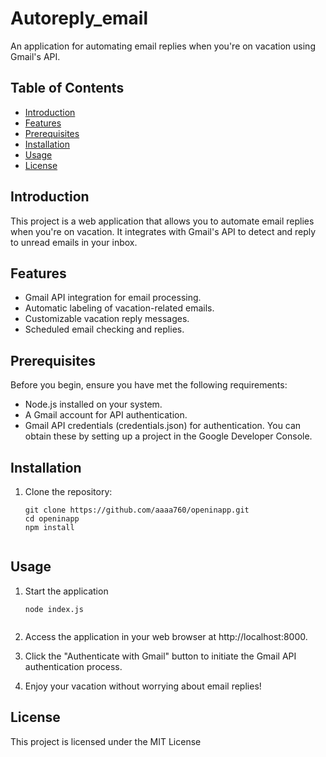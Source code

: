 # Autoreply_email

An application for automating email replies when you're on vacation using Gmail's API.

## Table of Contents

- [Introduction](#introduction)
- [Features](#features)
- [Prerequisites](#prerequisites)
- [Installation](#installation)
- [Usage](#usage)
- [License](#license)

## Introduction

This project is a web application that allows you to automate email replies when you're on vacation. It integrates with Gmail's API to detect and reply to unread emails in your inbox.

## Features

- Gmail API integration for email processing.
- Automatic labeling of vacation-related emails.
- Customizable vacation reply messages.
- Scheduled email checking and replies.

## Prerequisites

Before you begin, ensure you have met the following requirements:

- Node.js installed on your system.
- A Gmail account for API authentication.
- Gmail API credentials (credentials.json) for authentication. You can obtain these by setting up a project in the Google Developer Console.

## Installation

1. Clone the repository:

   ```shell
   git clone https://github.com/aaaa760/openinapp.git
   cd openinapp
   npm install


 ## Usage

1. Start the application

    ```shell
   node index.js

   
2. Access the application in your web browser at http://localhost:8000.
3. Click the "Authenticate with Gmail" button to initiate the Gmail API authentication process.
4. Enjoy your vacation without worrying about email replies!


  ## License
  
This project is licensed under the MIT License
 
